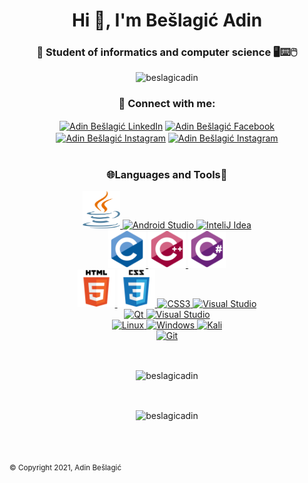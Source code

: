 <h1 align="center">Hi 👋, I'm Bešlagić Adin</h1>
<h3 align="center"> 📖 Student of informatics and computer science 🖥️⌨️🖱️</h3>

<p align="center">
  <img src="https://komarev.com/ghpvc/?username=beslagicadin&label=Profile%20views&color=0e75b6&style=flat" alt="beslagicadin" />
</p>

<h3 align="center">🔗 Connect with me:</h3>
<p align="center">
  <a href="https://www.linkedin.com/in/beslagicadin/" target="blank"><img align="center" src="https://raw.githubusercontent.com/gilbarbara/logos/cf1dcda31feaae79d0b0efa5218aa0baa11b2f94/logos/linkedin-icon.svg" alt="Adin Bešlagić LinkedIn" height="60" width="60" /></a>
  <a href="https://www.facebook.com/beslagicadin/" target="blank"><img align="center" src="https://raw.githubusercontent.com/gilbarbara/logos/cf1dcda31feaae79d0b0efa5218aa0baa11b2f94/logos/facebook.svg" alt="Adin Bešlagić Facebook" height="60" width="60" /></a>
  <a href="https://www.instagram.com/beslagicadin/" target="blank"><img align="center" src="https://raw.githubusercontent.com/rahuldkjain/github-profile-readme-generator/master/src/images/icons/Social/instagram.svg" alt="Adin Bešlagić Instagram" height="60" width="60" /></a>
  <a href="mailto:beslagicadin@gmail.com" target="blank"><img align="center" src="https://raw.githubusercontent.com/gilbarbara/logos/cf1dcda31feaae79d0b0efa5218aa0baa11b2f94/logos/google-gmail.svg" alt="Adin Bešlagić Instagram" height="60" width="60" /></a>
  <br><br>
</p>
<h3 align="center">🌐Languages and Tools🔧</h3>
<p align="center">
  <a href="https://www.java.com" target="_blank"> <img src="https://raw.githubusercontent.com/gilbarbara/logos/cf1dcda31feaae79d0b0efa5218aa0baa11b2f94/logos/java.svg" alt="Java" height="60" width="60" /> </a>
  <a href="https://developer.android.com" target="_blank"> <img src="https://raw.githubusercontent.com/gilbarbara/logos/cf1dcda31feaae79d0b0efa5218aa0baa11b2f94/logos/android-vertical.svg" alt="Android Studio" height="60" width="60" /> </a>
  <a href="https://www.jetbrains.com/idea/" target="_blank"> <img src="https://raw.githubusercontent.com/gilbarbara/logos/cf1dcda31feaae79d0b0efa5218aa0baa11b2f94/logos/intellij-idea.svg" alt="InteliJ Idea" height="60" width="60" /> </a>
  <br>
  <a href="https://www.cprogramming.com/" target="_blank"> <img src="https://raw.githubusercontent.com/devicons/devicon/master/icons/c/c-original.svg" alt="C" height="60" width="60" /> </a>
  <a href="https://www.w3schools.com/cpp/" target="_blank"> <img src="https://raw.githubusercontent.com/devicons/devicon/master/icons/cplusplus/cplusplus-original.svg" alt="C++" height="60" width="60" /> </a>
  <a href="https://www.w3schools.com/cs/" target="_blank"> <img src="https://raw.githubusercontent.com/devicons/devicon/master/icons/csharp/csharp-original.svg" alt="C#" height="60" width="60" /> </a>
  <br>
  <a href="https://www.w3.org/html/" target="_blank"> <img src="https://raw.githubusercontent.com/devicons/devicon/master/icons/html5/html5-original-wordmark.svg" alt="HTML5" height="60" width="60" /> </a>
  <a href="https://www.w3schools.com/css/" target="_blank"> <img src="https://raw.githubusercontent.com/devicons/devicon/master/icons/css3/css3-original-wordmark.svg" alt="Angular" height="60" width="60" /> </a>
  <a href="https://www.angular.io" target="_blank"> <img src="https://res.cloudinary.com/rangle/image/upload/q_auto,f_auto/rangle.io/mrigk1uezwyxxftiewxg.png" alt="CSS3" height="60" width="60" /> </a>
  <a href="https://code.visualstudio.com/" target="_blank"> <img src="https://raw.githubusercontent.com/gilbarbara/logos/a7c94467538ed666acc1fd51322450d0f629ed20/logos/visual-studio-code.svg" alt="Visual Studio" height="60" width="60" /> </a>
  <br> 
  <a href="https://www.qt.io/" target="_blank"> <img src="https://upload.wikimedia.org/wikipedia/commons/0/0b/Qt_logo_2016.svg" alt="Qt" height="60" width="60" /> </a> 
  <a href="https://visualstudio.microsoft.com/" target="_blank"> <img src="https://cdn2.iconfinder.com/data/icons/social-icons-color/512/visualstudio-512.png" alt="Visual Studio" height="60" width="60" /> </a> 
  <br>
  <a href="https://www.linux.org/" target="_blank"> <img src="https://img.icons8.com/nolan/64/linux--v2.png" alt="Linux" height="60" width="60" /> </a>
  <a href="https://www.microsoft.com/en-us/windows/" target="_blank"> <img src="https://raw.githubusercontent.com/gilbarbara/logos/cf1dcda31feaae79d0b0efa5218aa0baa11b2f94/logos/microsoft-windows.svg" alt="Windows" height="60" width="60" /> </a>
  <a href="https://www.kali.org/" target="_blank"> <img src="https://img.icons8.com/color/50/000000/kali-linux.png" alt="Kali" height="60" width="70" /> </a>
  <br>
  <a href="https://git-scm.com/" target="_blank"> <img src="https://www.vectorlogo.zone/logos/git-scm/git-scm-icon.svg" alt="Git" height="60" width="60" /> </a>
</p>
<br>
  <p align="center">
    <img align="center" src="https://github-readme-stats.vercel.app/api/top-langs?username=beslagicadin&show_icons=true&locale=en&layout=compact" alt="beslagicadin"/>
</p>
  <br>
<p align="center">
  <img align="center" src="https://github-readme-stats.vercel.app/api?username=beslagicadin&show_icons=true&locale=en" alt="beslagicadin" />
</p>
  <br>  <br>  <br>
  <footer> <small>&copy; Copyright 2021, Adin Bešlagić</small> </footer> 

